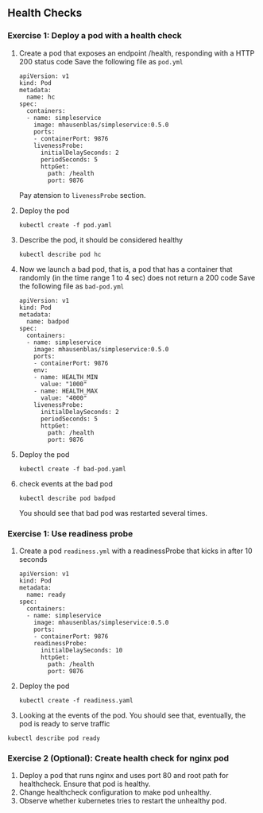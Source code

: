 ## Health Checks

### Exercise 1: Deploy a pod with a health check 

1. Create a pod that exposes an endpoint /health, responding with a HTTP 200 status code
    Save the following file as `pod.yml`
    ```
    apiVersion: v1
    kind: Pod
    metadata:
      name: hc
    spec:
      containers:
      - name: simpleservice
        image: mhausenblas/simpleservice:0.5.0
        ports:
        - containerPort: 9876
        livenessProbe:
          initialDelaySeconds: 2
          periodSeconds: 5
          httpGet:
            path: /health
            port: 9876
    ```
    Pay atension to `livenessProbe` section.

1. Deploy the pod
    ```
    kubectl create -f pod.yaml
    ```

1. Describe the pod, it should be considered healthy
    ```
    kubectl describe pod hc
    ```

1. Now we launch a bad pod, that is, a pod that has a container that randomly (in the time range 1 to 4 sec) does not return a 200 code
    Save the following file as `bad-pod.yml`
    ```
    apiVersion: v1
    kind: Pod
    metadata:
      name: badpod
    spec:
      containers:
      - name: simpleservice
        image: mhausenblas/simpleservice:0.5.0
        ports:
        - containerPort: 9876
        env:
        - name: HEALTH_MIN
          value: "1000"
        - name: HEALTH_MAX
          value: "4000"
        livenessProbe:
          initialDelaySeconds: 2
          periodSeconds: 5
          httpGet:
            path: /health
            port: 9876
    ```

1. Deploy the pod
    ```
    kubectl create -f bad-pod.yaml
    ```

1. check events at the bad pod
    ```
    kubectl describe pod badpod
    ```
    You should see that bad pod was restarted several times.

### Exercise 1: Use readiness probe 

1. Create a pod `readiness.yml` with a readinessProbe that kicks in after 10 seconds
    ```
    apiVersion: v1
    kind: Pod
    metadata:
      name: ready
    spec:
      containers:
      - name: simpleservice
        image: mhausenblas/simpleservice:0.5.0
        ports:
        - containerPort: 9876
        readinessProbe:
          initialDelaySeconds: 10
          httpGet:
            path: /health
            port: 9876
    ```

1. Deploy the pod
    ```
    kubectl create -f readiness.yaml
    ```

1. Looking at the events of the pod. 
    You should see that, eventually, the pod is ready to serve traffic
```
kubectl describe pod ready
```

### Exercise 2 (Optional): Create health check for nginx pod 

1. Deploy a pod that runs nginx and uses port 80 and root path for healthcheck. Ensure that pod is healthy.
1. Change healthcheck configuration to make pod unhealthy.
1. Observe whether kubernetes tries to restart the unhealthy pod.
